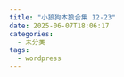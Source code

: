 ```yaml
---
title: "小狼狗本狼合集 12-23"
date: 2025-06-07T18:06:17
categories:
  - 未分类
tags:
  - wordpress
---
```





